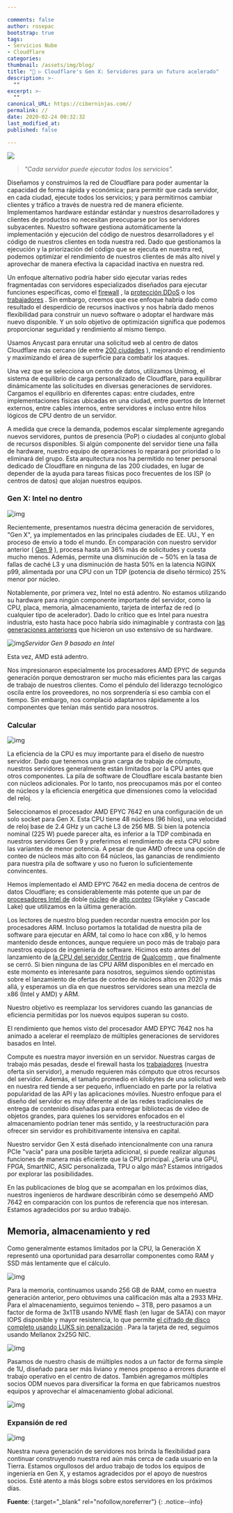 ```yaml
---

comments: false
author: rosepac
bootstrap: true
tags:
- Servicios Nube
- Cloudflare
categories:
thumbnail: /assets/img/blog/
title: "🚀 ▷ Cloudflare's Gen X: Servidores para un futuro acelerado"
description: >-
  ""
excerpt: >-
  ""
canonical_URL: https://ciberninjas.com//
permalink: //
date: 2020-02-24 00:32:32
last_modified_at: 
published: false

---
```


![](/assets/img/ "")

> *"Cada servidor puede ejecutar todos los servicios".*

Diseñamos y construimos la red de Cloudflare para poder aumentar la capacidad de forma rápida y económica; para permitir que cada servidor, en cada ciudad, ejecute todos los servicios; y para permitirnos cambiar clientes y tráfico a través de nuestra red de manera eficiente. Implementamos hardware estándar estándar y nuestros desarrolladores y clientes de productos no necesitan preocuparse por los servidores subyacentes. Nuestro software gestiona automáticamente la implementación y ejecución del código de nuestros desarrolladores y el código de nuestros clientes en toda nuestra red. Dado que gestionamos la ejecución y la priorización del código que se ejecuta en nuestra red, podemos optimizar el rendimiento de nuestros clientes de más alto nivel y aprovechar de manera efectiva la capacidad inactiva en nuestra red.

Un enfoque alternativo podría haber sido ejecutar varias redes fragmentadas con servidores especializados diseñados para ejecutar funciones específicas, como el [firewall](https://www.cloudflare.com/waf/) , la [protección DDoS](https://www.cloudflare.com/ddos/) o los [trabajadores](https://workers.cloudflare.com/) . Sin embargo, creemos que ese enfoque habría dado como resultado el desperdicio de recursos inactivos y nos habría dado menos flexibilidad para construir un nuevo software o adoptar el hardware más nuevo disponible. Y un solo objetivo de optimización significa que podemos proporcionar seguridad y rendimiento al mismo tiempo.

Usamos Anycast para enrutar una solicitud web al centro de datos Cloudflare más cercano (de entre [200 ciudades](https://www.cloudflare.com/network/) ), mejorando el rendimiento y maximizando el área de superficie para combatir los ataques.

Una vez que se selecciona un centro de datos, utilizamos Unimog, el sistema de equilibrio de carga personalizado de Cloudflare, para equilibrar dinámicamente las solicitudes en diversas generaciones de servidores. Cargamos el equilibrio en diferentes capas: entre ciudades, entre implementaciones físicas ubicadas en una ciudad, entre puertos de Internet externos, entre cables internos, entre servidores e incluso entre hilos lógicos de CPU dentro de un servidor.

A medida que crece la demanda, podemos escalar simplemente agregando nuevos servidores, puntos de presencia (PoP) o ciudades al conjunto global de recursos disponibles. Si algún componente del servidor tiene una falla de hardware, nuestro equipo de operaciones lo reparará por prioridad o lo eliminará del grupo. Esta arquitectura nos ha permitido no tener personal dedicado de Cloudflare en ninguna de las 200 ciudades, en lugar de depender de la ayuda para tareas físicas poco frecuentes de los ISP (o centros de datos) que alojan nuestros equipos.

### Gen X: Intel no dentro

![img](https://blog-cloudflare-com-assets.storage.googleapis.com/2020/02/AMD_EPYC-39.jpg)

Recientemente, presentamos nuestra décima generación de servidores, "Gen X", ya implementados en las principales ciudades de EE. UU., Y en proceso de envío a todo el mundo. En comparación con nuestro servidor anterior ( [Gen 9](https://blog.cloudflare.com/a-tour-inside-cloudflares-g9-servers/) ), procesa hasta un 36% más de solicitudes y cuesta mucho menos. Además, permite una disminución de ~ 50% en la tasa de fallas de caché L3 y una disminución de hasta 50% en la latencia NGINX p99, alimentada por una CPU con un TDP (potencia de diseño térmico) 25% menor por núcleo.

Notablemente, por primera vez, Intel no está adentro. No estamos utilizando su hardware para ningún componente importante del servidor, como la CPU, placa, memoria, almacenamiento, tarjeta de interfaz de red (o cualquier tipo de acelerador). Dado lo crítico que es Intel para nuestra industria, esto hasta hace poco habría sido inimaginable y contrasta con [las ](https://blog.cloudflare.com/a-tour-inside-cloudflares-g9-servers/)[generaciones ](https://blog.cloudflare.com/a-tour-inside-cloudflares-latest-generation-servers/)[anteriores](https://blog.cloudflare.com/a-tour-inside-cloudflares-g9-servers/) que hicieron un uso extensivo de su hardware.

![img](https://blog-cloudflare-com-assets.storage.googleapis.com/2020/02/AMD2.png)*Servidor Gen 9 basado en Intel*

Esta vez, AMD está adentro.

Nos impresionaron especialmente los procesadores AMD EPYC de segunda generación porque demostraron ser mucho más eficientes para las cargas de trabajo de nuestros clientes. Como el péndulo del liderazgo tecnológico oscila entre los proveedores, no nos sorprendería si eso cambia con el tiempo. Sin embargo, nos complació adaptarnos rápidamente a los componentes que tenían más sentido para nosotros.

### Calcular

![img](https://blog-cloudflare-com-assets.storage.googleapis.com/2020/02/pasted-image-0.png)

La eficiencia de la CPU es muy importante para el diseño de nuestro servidor. Dado que tenemos una gran carga de trabajo de cómputo, nuestros servidores generalmente están limitados por la CPU antes que otros componentes. La pila de software de Cloudflare escala bastante bien con núcleos adicionales. Por lo tanto, nos preocupamos más por el conteo de núcleos y la eficiencia energética que dimensiones como la velocidad del reloj.

Seleccionamos el procesador AMD EPYC 7642 en una configuración de un solo socket para Gen X. Esta CPU tiene 48 núcleos (96 hilos), una velocidad de reloj base de 2.4 GHz y un caché L3 de 256 MB. Si bien la potencia nominal (225 W) puede parecer alta, es inferior a la TDP combinada en nuestros servidores Gen 9 y preferimos el rendimiento de esta CPU sobre las variantes de menor potencia. A pesar de que AMD ofrece una opción de conteo de núcleos más alto con 64 núcleos, las ganancias de rendimiento para nuestra pila de software y uso no fueron lo suficientemente convincentes.

Hemos implementado el AMD EPYC 7642 en media docena de centros de datos Cloudflare; es considerablemente más potente que un par de [procesadores Intel de](https://blog.cloudflare.com/a-tour-inside-cloudflares-g9-servers/) doble [núcleo](https://blog.cloudflare.com/a-tour-inside-cloudflares-g9-servers/) de [alto conteo](https://blog.cloudflare.com/a-tour-inside-cloudflares-g9-servers/) (Skylake y Cascade Lake) que utilizamos en la última generación.

Los lectores de nuestro blog pueden recordar nuestra emoción por los procesadores ARM. Incluso portamos la totalidad de nuestra pila de software para ejecutar en ARM, tal como lo hace con x86, y lo hemos mantenido desde entonces, aunque requiere un poco más de trabajo para nuestros equipos de ingeniería de software. Hicimos esto antes del lanzamiento de [la CPU del servidor Centriq](https://blog.cloudflare.com/arm-takes-wing/) de [Qualcomm](https://blog.cloudflare.com/arm-takes-wing/) , que finalmente se cerró. Si bien ninguna de las CPU ARM disponibles en el mercado en este momento es interesante para nosotros, seguimos siendo optimistas sobre el lanzamiento de ofertas de conteo de núcleos altos en 2020 y más allá, y esperamos un día en que nuestros servidores sean una mezcla de x86 (Intel y AMD) y ARM.

Nuestro objetivo es reemplazar los servidores cuando las ganancias de eficiencia permitidas por los nuevos equipos superan su costo.

El rendimiento que hemos visto del procesador AMD EPYC 7642 nos ha animado a acelerar el reemplazo de múltiples generaciones de servidores basados en Intel.

Compute es nuestra mayor inversión en un servidor. Nuestras cargas de trabajo más pesadas, desde el firewall hasta los [trabajadores](https://blog.cloudflare.com/cloud-computing-without-containers/) (nuestra oferta sin servidor), a menudo requieren más cómputo que otros recursos del servidor. Además, el tamaño promedio en kilobytes de una solicitud web en nuestra red tiende a ser pequeño, influenciado en parte por la relativa popularidad de las API y las aplicaciones móviles. Nuestro enfoque para el diseño del servidor es muy diferente al de las redes tradicionales de entrega de contenido diseñadas para entregar bibliotecas de video de objetos grandes, para quienes los servidores enfocados en el almacenamiento podrían tener más sentido, y la reestructuración para ofrecer sin servidor es prohibitivamente intensiva en capital.

Nuestro servidor Gen X está diseñado intencionalmente con una ranura PCIe "vacía" para una posible tarjeta adicional, si puede realizar algunas funciones de manera más eficiente que la CPU principal. ¿Sería una GPU, FPGA, SmartNIC, ASIC personalizada, TPU o algo más? Estamos intrigados por explorar las posibilidades.

En las publicaciones de blog que se acompañan en los próximos días, nuestros ingenieros de hardware describirán cómo se desempeñó AMD 7642 en comparación con los puntos de referencia que nos interesan. Estamos agradecidos por su arduo trabajo.

## Memoria, almacenamiento y red

Como generalmente estamos limitados por la CPU, la Generación X representó una oportunidad para desarrollar componentes como RAM y SSD más lentamente que el cálculo.

![img](https://blog-cloudflare-com-assets.storage.googleapis.com/2020/02/AMD_EPYC-13.jpg)

Para la memoria, continuamos usando 256 GB de RAM, como en nuestra generación anterior, pero obtuvimos una calificación más alta a 2933 MHz. Para el almacenamiento, seguimos teniendo ~ 3TB, pero pasamos a un factor de forma de 3x1TB usando NVME flash (en lugar de SATA) con mayor IOPS disponible y mayor resistencia, lo que permite [el cifrado de disco completo usando LUKS sin penalización](https://www.usenix.org/conference/vault20/presentation/korchagin) . Para la tarjeta de red, seguimos usando Mellanox 2x25G NIC.

![img](https://blog-cloudflare-com-assets.storage.googleapis.com/2020/02/AMD_EPYC-5.jpg)

Pasamos de nuestro chasis de múltiples nodos a un factor de forma simple de 1U, diseñado para ser más liviano y menos propenso a errores durante el trabajo operativo en el centro de datos. También agregamos múltiples socios ODM nuevos para diversificar la forma en que fabricamos nuestros equipos y aprovechar el almacenamiento global adicional.

![img](https://blog-cloudflare-com-assets.storage.googleapis.com/2020/02/AMD_EPYC-7.jpg)

### Expansión de red

![img](https://blog-cloudflare-com-assets.storage.googleapis.com/2020/02/AMD_EPYC-35.jpg)

Nuestra nueva generación de servidores nos brinda la flexibilidad para continuar construyendo nuestra red aún más cerca de cada usuario en la Tierra. Estamos orgullosos del arduo trabajo de todos los equipos de ingeniería en Gen X, y estamos agradecidos por el apoyo de nuestros socios. Esté atento a más blogs sobre estos servidores en los próximos días.

**Fuente**\: []( ""){:target="_blank" rel="nofollow,noreferrer"}
{: .notice--info}
